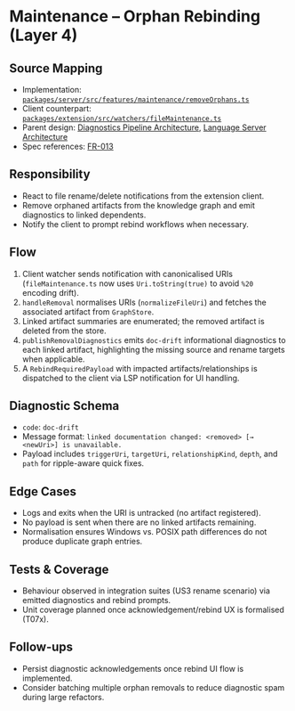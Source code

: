 # Maintenance – Orphan Rebinding (Layer 4)

## Source Mapping
- Implementation: [`packages/server/src/features/maintenance/removeOrphans.ts`](../../../packages/server/src/features/maintenance/removeOrphans.ts)
- Client counterpart: [`packages/extension/src/watchers/fileMaintenance.ts`](../../../packages/extension/src/watchers/fileMaintenance.ts)
- Parent design: [Diagnostics Pipeline Architecture](../../layer-3/diagnostics-pipeline.mdmd.md), [Language Server Architecture](../../layer-3/language-server-architecture.mdmd.md)
- Spec references: [FR-013](../../../specs/001-link-aware-diagnostics/spec.md#functional-requirements)

## Responsibility
- React to file rename/delete notifications from the extension client.
- Remove orphaned artifacts from the knowledge graph and emit diagnostics to linked dependents.
- Notify the client to prompt rebind workflows when necessary.

## Flow
1. Client watcher sends notification with canonicalised URIs (`fileMaintenance.ts` now uses `Uri.toString(true)` to avoid `%20` encoding drift).
2. `handleRemoval` normalises URIs (`normalizeFileUri`) and fetches the associated artifact from `GraphStore`.
3. Linked artifact summaries are enumerated; the removed artifact is deleted from the store.
4. `publishRemovalDiagnostics` emits `doc-drift` informational diagnostics to each linked artifact, highlighting the missing source and rename targets when applicable.
5. A `RebindRequiredPayload` with impacted artifacts/relationships is dispatched to the client via LSP notification for UI handling.

## Diagnostic Schema
- `code`: `doc-drift`
- Message format: `linked documentation changed: <removed> [→ <newUri>] is unavailable.`
- Payload includes `triggerUri`, `targetUri`, `relationshipKind`, `depth`, and `path` for ripple-aware quick fixes.

## Edge Cases
- Logs and exits when the URI is untracked (no artifact registered).
- No payload is sent when there are no linked artifacts remaining.
- Normalisation ensures Windows vs. POSIX path differences do not produce duplicate graph entries.

## Tests & Coverage
- Behaviour observed in integration suites (US3 rename scenario) via emitted diagnostics and rebind prompts.
- Unit coverage planned once acknowledgement/rebind UX is formalised (T07x).

## Follow-ups
- Persist diagnostic acknowledgements once rebind UI flow is implemented.
- Consider batching multiple orphan removals to reduce diagnostic spam during large refactors.
